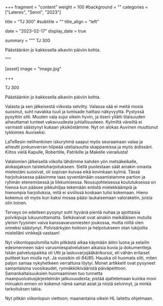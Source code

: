 +++
fragment = "content"
weight = 100
#background = ""
categories = ["Lateres", "Senni", "2023"]

title = "TJ 300"
#subtitle = ""
title_align = "left"

date = "2023-02-17"
display_date = true

summary = """
TJ 300

Päästäänkin jo kakkosella alkaviin päiviin kohta.

"""

[asset]
image = "image.jpg"

+++

TJ 300

Päästäänkin jo kakkosella alkaviin päiviin kohta.

Valasta ja sen jälkeisestä viikosta selvitty. Valassa sää ei meitä mosia suosinut, suht navakka tuuli ja lumisade haittasi näkyvyyttä. Pystyssä pysyttiin silti. Muuten vala sujui oikein hyvin, ja itseni yllätti tilaisuuden aiheuttamat tunteet vakavuudesta juhlallisuuteen. Kylmiltä väreiltä ei varmasti säästynyt kukaan yksiköstämme. Nyt on alokas Auvinen muuttunut tykkimies Auviseksi.

LaTeResin nelihenkinen iskuryhmä saapui myös seuraamaan valaa ja aiheutti jonkunverran hilpeää uteliaisuutta skappareissa ja myös äidissäni. Kiitos vielä Kapulle, Robertille, Patrikille ja Makelle vierailusta!

Valalomien jälkeisellä viikolla lähdimme kahden yön metsäkeikalle, alokasjakson taisteluharjoitukseen. Siellä puolestaan säät ainakin omasta mielestäni suosivat, oli sopivan kuivaa eikä kovinkaan kylmä. Tässä harjoituksessa pääsimme taas syventämään osaamistamme partion ja ryhmän etenemisessä ja liikkumisessa. Nousujohteisessa koulutuksessa on hienoa kun pääsee pikkuhiljaa tekemään entistä mielekkäämpiä ja hienompia harjoituksia, mitä ei siviilissä koskaan tulisi kokemaan. Hieno kokemus oli myös kun kaksi mosaa pääsi laukaisemaan valoraketin, joista olin toinen.

Terveys on edelleen pysynyt suht hyvänä pientä nuhaa ja ajoittaisia polvikipuja lukuunottamatta. Selkävaivat ovat ainakin meikäläisen mutulla yleisin fyysinen vaiva kanssavarusmiesten joukossa, mutta niiltä olen onneksi säästynyt. Polvisärkyjen hoitoon ja helpotukseen otan lukijoilta mielelläni vinkkejä vastaan!

Nyt viikonloppulomilla tulin pitkästä aikaa käymään äitini luona ja selailin edesmenneen isäni varusmiespalveluksen aikaisia kuvia ja dokumentteja. Iskän palveluspaikka oli Utti ja laskuvarjojääkärikurssi, eli vähän erilaiset puitteet kun miulla nyt. Ja vuosikin oli 84/85. Hauska oli huomata silti, miten paljon samaa nykyhetkeen verrattuna löytyi. Monet artikkelit ovat pysyneet samanlaisina vuosikaudet, rynnäkkökivääristä päiväpeittoon. Samankaltaisuuksien huomaaminen tuo tunnetta maanpuolustusjärjestelmän jatkuvuudesta; pistää ajattelemaan kuinka moni minuakin ennen on kokenut nämä samat asiat ja niistä selvinnyt, ja minkä tarkoituksen takia.

Nyt pitkän viikonlopun viettoon; maanantaina oikein HL laitettu ohjelmaan.
